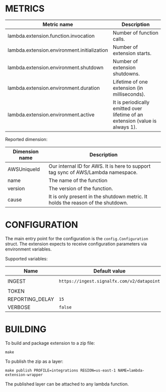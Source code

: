 # METRICS

|Metric name|Description|
|---|---|
|lambda.extension.function.invocation|Number of function calls.|
|lambda.extension.environment.initialization|Number of extension starts.|
|lambda.extension.environment.shutdown|Number of extension shutdowns.|
|lambda.extension.environment.duration|Lifetime of one extension (in milliseconds).| 
|lambda.extension.environment.active|It is periodically emitted over lifetime of an extension (value is always 1).| 

Reported dimension:

|Dimension name|Description|
|---|---|
|AWSUniqueId|Our internal ID for AWS. It is here to support tag sync of AWS/Lambda namespace.|
|name|The name of the function|
|version|The version of the function.|
|cause|It is only present in the shutdown metric. It holds the reason of the shutdown.|

# CONFIGURATION

The main entry point for the configuration is the `config.Configuration` struct.
The extension expects to receive configuration parameters via environment variables.

Supported variables:

|Name|Default value|Accepted values|
|---|---|---|
|INGEST|`https://ingest.signalfx.com/v2/datapoint`|`https://ingest.{REALM}.signalfx.com/v2/datapoint`
|TOKEN|| |Access token to the ingest endpoint.
|REPORTING_DELAY|`15`|An integer (seconds)  
|VERBOSE|`false`|`true` or `false`

# BUILDING

To build and package extension to a zip file:

```
make
```

To publish the zip as a layer:

```
make publish PROFILE=integrations REGION=us-east-1 NAME=lambda-extension-wrapper
```

The published layer can be attached to any lambda function.
